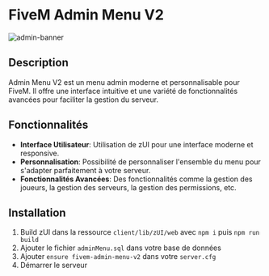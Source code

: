 # FiveM Admin Menu V2
![admin-banner](https://github.com/user-attachments/assets/9e5c6368-435b-480e-996f-5e89bff8ac1e)
## Description

Admin Menu V2 est un menu admin moderne et personnalisable pour FiveM. Il offre une interface intuitive et une variété de fonctionnalités avancées pour faciliter la gestion du serveur.

## Fonctionnalités

- **Interface Utilisateur**: Utilisation de zUI pour une interface moderne et responsive.
- **Personnalisation**: Possibilité de personnaliser l'ensemble du menu pour s'adapter parfaitement à votre serveur.
- **Fonctionnalités Avancées**: Des fonctionnalités comme la gestion des joueurs, la gestion des serveurs, la gestion des permissions, etc.

## Installation

1. Build zUI dans la ressource `client/lib/zUI/web` avec `npm i` puis `npm run build`
2. Ajouter le fichier `adminMenu.sql` dans votre base de données
3. Ajouter `ensure fivem-admin-menu-v2` dans votre `server.cfg`
4. Démarrer le serveur
